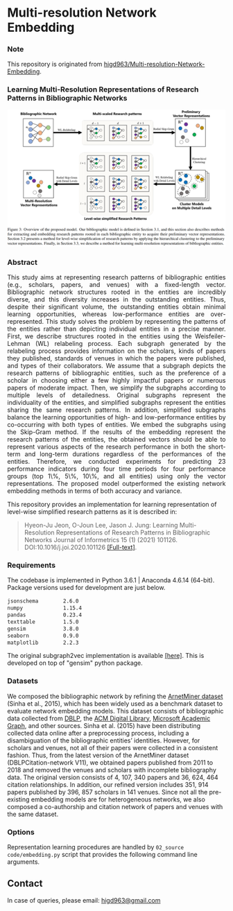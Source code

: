 # Multi-resolution Network Embedding

### Note
This repository is originated from [higd963/Multi-resolution-Network-Embedding](https://github.com/higd963/Multi-resolution-Network-Embedding).

### Learning Multi-Resolution Representations of Research Patterns in Bibliographic Networks
<p align="center">
  <img width="720" src="multiresloutionEmbedding.PNG">
</p>

### Abstract
<p align="justify">This study aims at representing research patterns of bibliographic entities (e.g., scholars, papers, and venues) with a fixed-length vector. Bibliographic network structures rooted in the entities are incredibly diverse, and this diversity increases in the outstanding entities. Thus, despite their significant volume, the outstanding entities obtain minimal learning opportunities, whereas low-performance entities are over-represented. This study solves the problem by representing the patterns of the entities rather than depicting individual entities in a precise manner. First, we describe structures rooted in the entities using the Weisfeiler-Lehman (WL) relabeling process. Each subgraph generated by the relabeling process provides information on the scholars, kinds of papers they published, standards of venues in which the papers were published, and types of their collaborators. We assume that a subgraph depicts the research patterns of bibliographic entities, such as the preference of a scholar in choosing either a few highly impactful papers or numerous papers of moderate impact. Then, we simplify the subgraphs according to multiple levels of detailedness. Original subgraphs represent the individuality of the entities, and simplified subgraphs represent the entities sharing the same research patterns. In addition, simplified subgraphs balance the learning opportunities of high- and low-performance entities by co-occurring with both types of entities. We embed the subgraphs using the Skip-Gram method. If the results of the embedding represent the research patterns of the entities, the obtained vectors should be able to represent various aspects of the research performance in both the short-term and long-term durations regardless of the performances of the entities. Therefore, we conducted experiments for predicting 23 performance indicators during four time periods for four performance groups (top 1\%, 5\%, 10\%, and all entities) using only the vector representations. The proposed model outperformed the existing network embedding methods in terms of both accuracy and variance. 
</p>

This repository provides an implementation for learning representation of level-wise simplified research patterns as it is described in:
> Hyeon-Ju Jeon, O-Joun Lee, Jason J. Jung:
> Learning Multi-Resolution Representations of Research Patterns in Bibliographic Networks
>  Journal of Informetrics 15 (1) (2021) 101126. DOI:10.1016/j.joi.2020.101126
 [[Full-text]](https://www.sciencedirect.com/science/article/pii/S175115772030643X).

### Requirements

The codebase is implemented in Python 3.6.1 | Anaconda 4.6.14 (64-bit). Package versions used for development are just below.
```
jsonschema        2.6.0
numpy             1.15.4
pandas            0.23.4
texttable         1.5.0
gensim            3.8.0
seaborn           0.9.0
matplotlib        2.2.3
```
The original subgraph2vec implementation is available [[here]](https://github.com/MLDroid/subgraph2vec_gensim).
This is developed on top of "gensim" python package.


### Datasets
We composed the bibliographic network by refining the [ArnetMiner dataset](https://www.aminer.cn/citation) (Sinha et al., 2015), which has been widely used as a benchmark dataset to evaluate network embedding models. This dataset consists of bibliographic data collected from [DBLP](https://dblp.uni-trier.de), the [ACM Digital Library](https://dl.acm.org/), [Microsoft Academic Graph](https://www.microsoft.com/en-us/research/project/microsoft-academic-graph/), and other sources. Sinha et al. (2015) have been distributing collected data online after a preprocessing process, including a disambiguation of the bibliographic entities’ identities. However, for scholars and venues, not all of their papers were collected in a consistent fashion. Thus, from the latest version of the ArnetMiner dataset (DBLPCitation-network V11), we obtained papers published from 2011 to 2018 and removed the venues and scholars with incomplete bibliography data. The original version consists of 4, 107, 340 papers and 36, 624, 464 citation relationships. In addition, our refined version includes 351, 914 papers published by 396, 857 scholars in 141 venues. Since not all the pre-existing embedding models are for heterogeneous networks, we also composed a co-authorship and citation network of papers and venues with the same dataset.


### Options

Representation learning procedures are handled by `02_source code/embedding.py` script that provides the following command line arguments.


## Contact ##
In case of queries, please email: higd963@gmail.com






